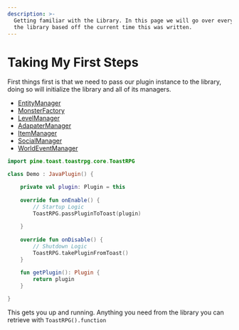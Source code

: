 ```yaml
---
description: >-
  Getting familiar with the Library. In this page we will go over everything in
  the library based off the current time this was written.
---
```


# Taking My First Steps

First things first is that we need to pass our plugin instance to the library, doing so will initialize the library and all of its managers.

* [EntityManager](../../managers/entitymanager.md)
* [MonsterFactory](../../managers/monsterfactory.md)
* [LevelManager](../../managers/levelmanager.md)
* [AdapaterManager](../../managers/adaptermanager.md)
* [ItemManager](../../managers/itemmanager.md)
* [SocialManager](../../managers/socialmanager.md)
* [WorldEventManager](../../managers/worldeventmanager.md)

```kotlin
import pine.toast.toastrpg.core.ToastRPG

class Demo : JavaPlugin() {

    private val plugin: Plugin = this
    
    override fun onEnable() {
        // Startup Logic
        ToastRPG.passPluginToToast(plugin)
        
    }
    
    override fun onDisable() {
        // Shutdown Logic
        ToastRPG.takePluginFromToast()
    }
    
    fun getPlugin(): Plugin {
        return plugin
    }

}
```

This gets you up and running. Anything you need from the library you can retrieve with `ToastRPG().function`

